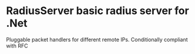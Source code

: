 # RadiusServer basic radius server for .Net
Pluggable packet handlers for different remote IPs. Conditionally compliant with RFC
